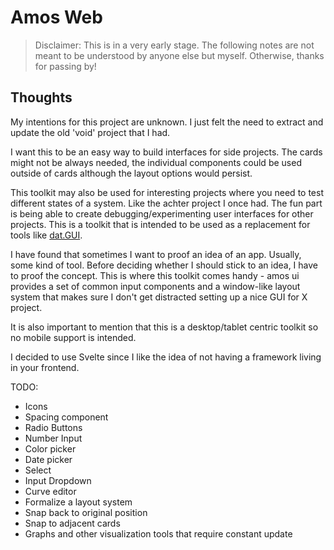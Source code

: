 # Amos Web

>Disclaimer: This is in a very early stage. The following notes are not meant to be understood by anyone else but myself. Otherwise, thanks for passing by!

## Thoughts
My intentions for this project are unknown. I just felt the need to extract and update the old 'void' project that I had.

I want this to be an easy way to build interfaces for side projects. The cards might not be always needed, the individual components could be used outside of cards although the layout options would persist.

This toolkit may also be used for interesting projects where you need to test different states of a system. Like the achter project I once had. The fun part is being able to create debugging/experimenting user interfaces for other projects. This is a toolkit that is intended to be used as a replacement for tools like [dat.GUI](http://workshop.chromeexperiments.com/examples/gui/#1--Basic-Usage).

I have found that sometimes I want to proof an idea of an app. Usually, some kind of tool. Before deciding whether I should stick to an idea, I have to proof the concept. This is where this toolkit comes handy - amos ui provides a set of common input components and a window-like layout system that makes sure I don't get distracted setting up a nice GUI for X project.

It is also important to mention that this is a desktop/tablet centric toolkit so no mobile support is intended.

I decided to use Svelte since I like the idea of not having a framework living in your frontend.

TODO:
* Icons
* Spacing component
* Radio Buttons
* Number Input
* Color picker
* Date picker
* Select
* Input Dropdown
* Curve editor
* Formalize a layout system
* Snap back to original position
* Snap to adjacent cards
* Graphs and other visualization tools that require constant update
